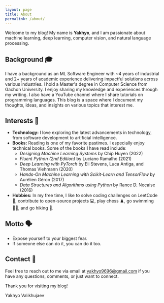 ```yaml
---
layout: page
title: About
permalink: /about/
---
```


<!-- # About Me ✨ -->

Welcome to my blog! My name is **Yakhyo**, and I am passionate about machine learning, deep learning, computer vision, and natural language processing.

## Background 🎓

I have a background as an ML Software Engineer with ~4 years of industrial and 2+ years of academic experience delivering impactful solutions across various industries. I hold a Master's degree in Computer Science from Gachon University. I enjoy sharing my knowledge and experiences through my writing. I also have a YouTube channel where I share tutorials on programming languages. This blog is a space where I document my thoughts, ideas, and insights on various topics that interest me.

## Interests 🌟

- **Technology:** I love exploring the latest advancements in technology, from software development to artificial intelligence.
- **Books:** Reading is one of my favorite pastimes. I especially enjoy technical books. Some of the books I have read include:
  - _Designing Machine Learning Systems_ by Chip Huyen (2022)
  - _Fluent Python (2nd Edition)_ by Luciano Ramalho (2021)
  - _Deep Learning with PyTorch_ by Eli Stevens, Luca Antiga, and Thomas Viehmann (2020)
  - _Hands-On Machine Learning with Scikit-Learn and TensorFlow_ by Aurélien Géron (2017)
  - _Data Structures and Algorithms using Python_ by Rance D. Necaise (2016)
- **Hobbies:** In my free time, I like to solve coding challenges on LeetCode 🧩, contribute to open-source projects 💻, play chess ♟️, go swimming 🏊‍♂️, and go hiking 🥾.

## Motto 🗣️

- Expose yourself to your biggest fear.
- If someone else can do it, you can do it too.

## Contact 📧

Feel free to reach out to me via email at [yakhyo9696@gmail.com](mailto:yakhyo9696@gmail.com) if you have any questions, comments, or just want to connect.

Thank you for visiting my blog!

Yakhyo Valikhujaev
